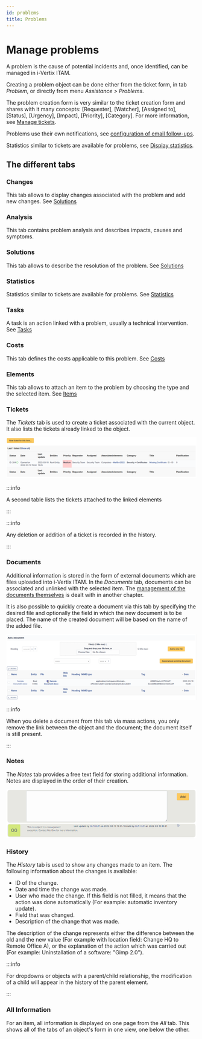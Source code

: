 ```yaml
---
id: problems
title: Problems
---
```


# Manage problems

A problem is the cause of potential incidents and, once identified, can
be managed in i-Vertix ITAM.

Creating a problem object can be done either from the ticket form, in
tab *Problem*, or directly from menu *Assistance \> Problems*.

The problem creation form is very similar to the ticket creation form
and shares with it many concepts: [Requester],
[Watcher], [Assigned to], [Status],
[Urgency], [Impact], [Priority],
[Category]. For more information, see
[Manage tickets](/asset-management/modules/assistance/tickets/ticketmanagement).


Problems use their own notifications, see
[configuration of email follow-ups](email_notifications).

Statistics similar to tickets are available for problems, see
[Display statistics](/asset-management/modules/assistance/statistics).

## The different tabs

### Changes

This tab allows to display changes associated with the problem and add
new changes. See
[Solutions](/asset-management/Les_différents_onglets/Onglet_Changements)

### Analysis

This tab contains problem analysis and describes impacts, causes and
symptoms.

### Solutions

This tab allows to describe the resolution of the problem. See
[Solutions](/asset-management/Les_différents_onglets/Onglet_Solution)

### Statistics

Statistics similar to tickets are available for problems. See
[Statistics](/asset-management/Les_différents_onglets/Onglet_Statistiques)

### Tasks

A task is an action linked with a problem, usually a technical
intervention. See
[Tasks](/asset-management/Les_différents_onglets/Onglet_Tâches)

### Costs

This tab defines the costs applicable to this problem. See
[Costs](/asset-management/Les_différents_onglets/Onglet_Coûts)

### Elements

This tab allows to attach an item to the problem by choosing the type
and the selected item. See
[Items](/asset-management/Les_différents_onglets/Onglet_Eléments)

### Tickets

The *Tickets* tab is used to create a ticket associated with the current
object. It also lists the tickets already linked to the object.

![Image of the ticket list](../../assets/modules/tabs/images/tickets.png)

:::info

A second table lists the tickets attached to the linked elements

:::

:::info

Any deletion or addition of a ticket is recorded in the history.

:::

### Documents

Additional information is stored in the form of external documents which
are files uploaded into i-Vertix ITAM. In the *Documents* tab, documents can be
associated and unlinked with the selected item. The
[management of the documents themselves](/asset-management/modules/management/documents) is dealt with in another chapter.

It is also possible to quickly create a document via this tab by
specifying the desired file and optionally the field in which the new
document is to be placed. The name of the created document will be based
on the name of the added file.

![Document creation screen](../../assets/modules/tabs/images/documents.png)

:::info

When you delete a document from this tab via mass actions, you only
remove the link between the object and the document; the document
itself is still present.

:::

### Notes

The *Notes* tab provides a free text field for storing additional
information. Notes are displayed in the order of their creation.

![View and enter a note](../../assets/modules/tabs/images/notes.png)

### History

The *History* tab is used to show any changes made to an item. The
following information about the changes is available:

- ID of the change.
- Date and time the change was made.
- User who made the change. If this field is not filled, it means that
  the action was done automatically (For example: automatic inventory
  update).
- Field that was changed.
- Description of the change that was made.

The description of the change represents either the difference between
the old and the new value (For example with location field: Change HQ to
Remote Office A), or the explanation of the action which was carried out
(For example: Uninstallation of a software: "Gimp 2.0").

:::info

For dropdowns or objects with a parent/child relationship, the
modification of a child will appear in the history of the parent
element.

:::

### All Information

For an item, all information is displayed on one page from the *All*
tab. This shows all of the tabs of an object's form in one view, one
below the other.

